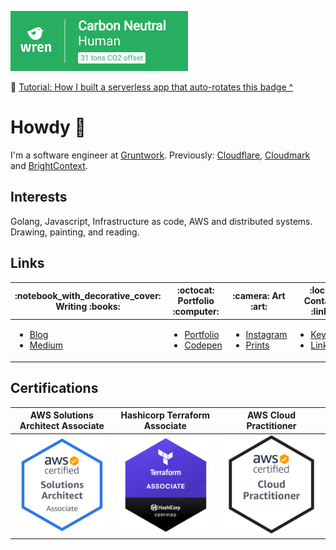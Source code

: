 [![Carbon Neutral Human](./img/carbon-wren.png)](https://www.wren.co/join/ZackProser?utm_campaign=share&utm_medium=profile_referral_link)

:book: [Tutorial: How I built a serverless app that auto-rotates this badge ^](https://link.medium.com/M1dB6y4Nzeb)

# Howdy :wave:

I'm a software engineer at [Gruntwork](https://github.com/gruntwork-io). Previously: [Cloudflare](https://cloudflare.com), [Cloudmark](https://cloudmark.com) and [BrightContext](https://www.crunchbase.com/organization/brightcontext). 

## Interests
Golang, Javascript, Infrastructure as code, AWS and distributed systems. Drawing, painting, and reading.

## Links

<table>
<thead>
  <tr>
    <th>:notebook_with_decorative_cover: Writing :books:</th>
    <th>:octocat: Portfolio :computer:</th>
    <th>:camera: Art :art:</th>
    <th>:lock: Contact :link:</th>
  </tr>
</thead>
<tbody>
  <tr>
    <td>
      <ul>
        <li><a href="https://zackproser.com/blog">Blog</a></li>
        <li><a href="https://medium.com/@zackproser">Medium</a></li>
      </ul>
    </td>
    <td>
      <ul>
        <li><a href="https://zackproser.com">Portfolio</a></li>
        <li><a href="https://codepen.io/zackproser/pen/MVvRgW">Codepen</a></li>
      </ul>    
    </td>
    <td> 
      <ul>
        <li><a href="https://instagram.com/zackproser">Instagram</a></li>
        <li><a href="https://art.zackproser.com">Prints</li>
      </ul>
   </td>
    <td>
     <ul> 
       <li><a href="https://keybase.io/zackproser">Keybase</a></li>
       <li><a href="https://linkedin.com/in/zackproser/">LinkedIn</a></li>
      </ul>
    </td>
  </tr>
</tbody>
</table>

## Certifications

<table>
<thead>
  <tr>
    <th> AWS Solutions Architect Associate </th>
    <th> Hashicorp Terraform Associate </th>
    <th> AWS Cloud Practitioner </th>
  </tr>
</thead>
<tbody>
  <tr>
    <td>
        <a href="https://www.youracclaim.com/badges/baf2a178-fbb6-4e3b-bee3-a4e51bf1ecb4/public_url"><img src="./img/aws-solutions-architect-assoc.png"></a>
    </td>
    <td>
        <a href="https://www.youracclaim.com/badges/db9c63f6-1449-441d-b1b4-19b4fb3c76e5/public_url"><img src="./img/terraform-associate.png"></a>
    </td>
    <td> 
        <a href="https://www.youracclaim.com/badges/94158be5-a0ea-4de4-9c66-5c087fac246e/public_url"><img src="./img/aws-cloud-practitioner.png"></a>
   </td>
  </tr>
</tbody>
</table>
